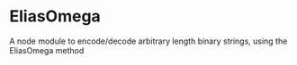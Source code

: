 # EliasOmega
A node module to encode/decode arbitrary length binary strings, using the EliasOmega method
